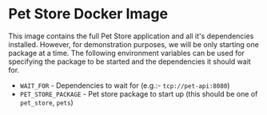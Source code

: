 # Pet Store Docker Image

This image contains the full Pet Store application and all it's dependencies installed. However, for demonstration purposes, we will be only starting one package at a time. The following environment variables can be used for specifying the package to be started and the dependencies it should wait for.

* `WAIT_FOR` - Dependencies to wait for (e.g.:- `tcp://pet-api:8080`)
* `PET_STORE_PACKAGE` - Pet store package to start up (this should be one of `pet_store`, `pets`)
